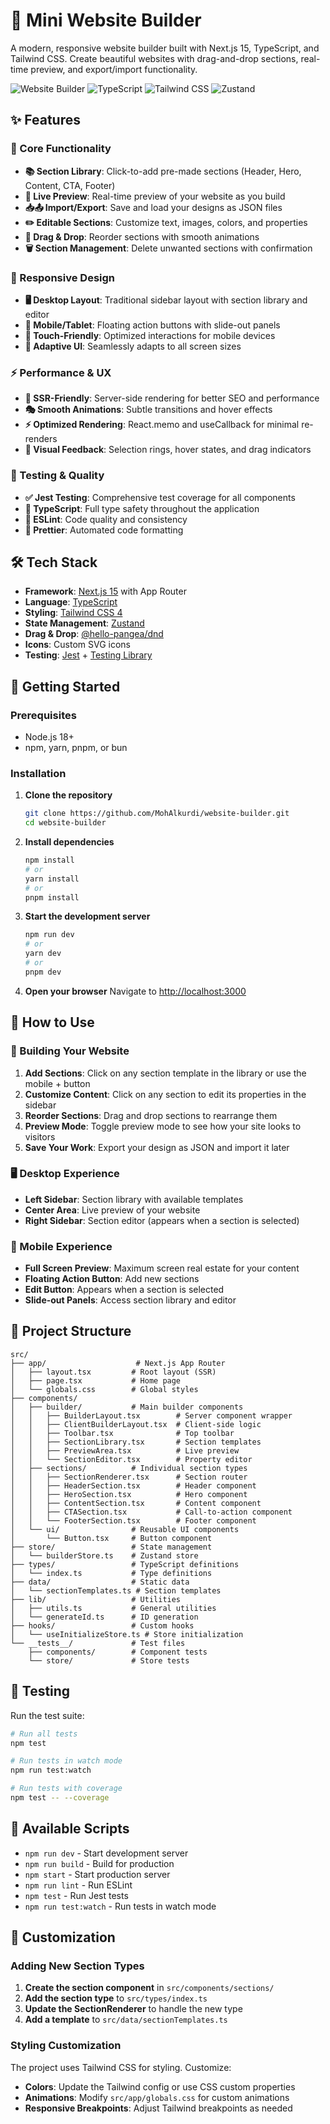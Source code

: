 # 🚀 Mini Website Builder

A modern, responsive website builder built with Next.js 15, TypeScript, and Tailwind CSS. Create beautiful websites with drag-and-drop sections, real-time preview, and export/import functionality.

![Website Builder](https://img.shields.io/badge/Next.js-15.4.6-black?style=for-the-badge&logo=next.js)
![TypeScript](https://img.shields.io/badge/TypeScript-5.0-blue?style=for-the-badge&logo=typescript)
![Tailwind CSS](https://img.shields.io/badge/Tailwind-4.0-38B2AC?style=for-the-badge&logo=tailwind-css)
![Zustand](https://img.shields.io/badge/Zustand-5.0-orange?style=for-the-badge)

## ✨ Features

### 🎯 Core Functionality

- **📚 Section Library**: Click-to-add pre-made sections (Header, Hero, Content, CTA, Footer)
- **👀 Live Preview**: Real-time preview of your website as you build
- **📥📤 Import/Export**: Save and load your designs as JSON files
- **✏️ Editable Sections**: Customize text, images, colors, and properties
- **🔄 Drag & Drop**: Reorder sections with smooth animations
- **🗑️ Section Management**: Delete unwanted sections with confirmation

### 📱 Responsive Design

- **🖥️ Desktop Layout**: Traditional sidebar layout with section library and editor
- **📱 Mobile/Tablet**: Floating action buttons with slide-out panels
- **🎯 Touch-Friendly**: Optimized interactions for mobile devices
- **🔄 Adaptive UI**: Seamlessly adapts to all screen sizes

### ⚡ Performance & UX

- **🚀 SSR-Friendly**: Server-side rendering for better SEO and performance
- **🎭 Smooth Animations**: Subtle transitions and hover effects
- **⚡ Optimized Rendering**: React.memo and useCallback for minimal re-renders
- **🎨 Visual Feedback**: Selection rings, hover states, and drag indicators

### 🧪 Testing & Quality

- **✅ Jest Testing**: Comprehensive test coverage for all components
- **🔧 TypeScript**: Full type safety throughout the application
- **📏 ESLint**: Code quality and consistency
- **🎨 Prettier**: Automated code formatting

## 🛠️ Tech Stack

- **Framework**: [Next.js 15](https://nextjs.org/) with App Router
- **Language**: [TypeScript](https://www.typescriptlang.org/)
- **Styling**: [Tailwind CSS 4](https://tailwindcss.com/)
- **State Management**: [Zustand](https://zustand-demo.pmnd.rs/)
- **Drag & Drop**: [@hello-pangea/dnd](https://github.com/hello-pangea/dnd)
- **Icons**: Custom SVG icons
- **Testing**: [Jest](https://jestjs.io/) + [Testing Library](https://testing-library.com/)

## 🚀 Getting Started

### Prerequisites

- Node.js 18+
- npm, yarn, pnpm, or bun

### Installation

1. **Clone the repository**

   ```bash
   git clone https://github.com/MohAlkurdi/website-builder.git
   cd website-builder
   ```

2. **Install dependencies**

   ```bash
   npm install
   # or
   yarn install
   # or
   pnpm install
   ```

3. **Start the development server**

   ```bash
   npm run dev
   # or
   yarn dev
   # or
   pnpm dev
   ```

4. **Open your browser**
   Navigate to [http://localhost:3000](http://localhost:3000)

## 📖 How to Use

### 🎨 Building Your Website

1. **Add Sections**: Click on any section template in the library or use the mobile + button
2. **Customize Content**: Click on any section to edit its properties in the sidebar
3. **Reorder Sections**: Drag and drop sections to rearrange them
4. **Preview Mode**: Toggle preview mode to see how your site looks to visitors
5. **Save Your Work**: Export your design as JSON and import it later

### 🖥️ Desktop Experience

- **Left Sidebar**: Section library with available templates
- **Center Area**: Live preview of your website
- **Right Sidebar**: Section editor (appears when a section is selected)

### 📱 Mobile Experience

- **Full Screen Preview**: Maximum screen real estate for your content
- **Floating Action Button**: Add new sections
- **Edit Button**: Appears when a section is selected
- **Slide-out Panels**: Access section library and editor

## 📁 Project Structure

```
src/
├── app/                    # Next.js App Router
│   ├── layout.tsx         # Root layout (SSR)
│   ├── page.tsx           # Home page
│   └── globals.css        # Global styles
├── components/
│   ├── builder/           # Main builder components
│   │   ├── BuilderLayout.tsx        # Server component wrapper
│   │   ├── ClientBuilderLayout.tsx  # Client-side logic
│   │   ├── Toolbar.tsx              # Top toolbar
│   │   ├── SectionLibrary.tsx       # Section templates
│   │   ├── PreviewArea.tsx          # Live preview
│   │   └── SectionEditor.tsx        # Property editor
│   ├── sections/          # Individual section types
│   │   ├── SectionRenderer.tsx      # Section router
│   │   ├── HeaderSection.tsx        # Header component
│   │   ├── HeroSection.tsx          # Hero component
│   │   ├── ContentSection.tsx       # Content component
│   │   ├── CTASection.tsx           # Call-to-action component
│   │   └── FooterSection.tsx        # Footer component
│   └── ui/                # Reusable UI components
│       └── Button.tsx     # Button component
├── store/                 # State management
│   └── builderStore.ts    # Zustand store
├── types/                 # TypeScript definitions
│   └── index.ts           # Type definitions
├── data/                  # Static data
│   └── sectionTemplates.ts # Section templates
├── lib/                   # Utilities
│   ├── utils.ts           # General utilities
│   └── generateId.ts      # ID generation
├── hooks/                 # Custom hooks
│   └── useInitializeStore.ts # Store initialization
└── __tests__/             # Test files
    ├── components/        # Component tests
    └── store/             # Store tests
```

## 🧪 Testing

Run the test suite:

```bash
# Run all tests
npm test

# Run tests in watch mode
npm run test:watch

# Run tests with coverage
npm test -- --coverage
```

## 🔧 Available Scripts

- `npm run dev` - Start development server
- `npm run build` - Build for production
- `npm start` - Start production server
- `npm run lint` - Run ESLint
- `npm test` - Run Jest tests
- `npm run test:watch` - Run tests in watch mode

## 🎨 Customization

### Adding New Section Types

1. **Create the section component** in `src/components/sections/`
2. **Add the section type** to `src/types/index.ts`
3. **Update the SectionRenderer** to handle the new type
4. **Add a template** to `src/data/sectionTemplates.ts`

### Styling Customization

The project uses Tailwind CSS for styling. Customize:

- **Colors**: Update the Tailwind config or use CSS custom properties
- **Animations**: Modify `src/app/globals.css` for custom animations
- **Responsive Breakpoints**: Adjust Tailwind breakpoints as needed
